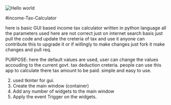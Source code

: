 
<img src="https://github.com/baljeet-singh97/Awesome_Python_Scripts/blob/d0ae10f111971602331effc82239ca2f5edc92ca/GUIScripts/Income%20Tax%20Calculator/images/Screenshot%20(836).png" alt="Hello world">



#income-Tax-Calculator

here is basic GUI based income tax calculator written in python language all 
the parameters used here are not correct just on internet search basis just pull 
the code and update the creteria of tax and use it anyone can contribute this to upgrade 
it or if willingly to make changes just fork it make changes and pull req.

PURPOSE:
here the default values are used, user can change the values accouding to the current govt. tax deduction creteria.
people can use this app to calculate there tax amount to be paid.
simple and easy to use.

2. used tkinter for gui.
3. Create the main window (container)
4. Add any number of widgets to the main window
5. Apply the event Trigger on the widgets.
